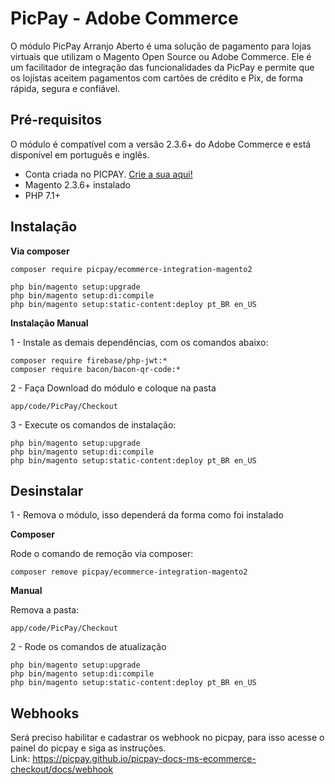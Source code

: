 # PicPay - Adobe Commerce

O módulo PicPay Arranjo Aberto é uma solução de pagamento para lojas virtuais que utilizam o Magento Open Source ou Adobe Commerce. Ele é um facilitador de integração das funcionalidades da PicPay e permite que os lojistas aceitem pagamentos com cartões de crédito e Pix, de forma rápida, segura e confiável.

## Pré-requisitos
O módulo é compatível com a versão 2.3.6+ do Adobe Commerce e está disponível em português e inglês.

- Conta criada no PICPAY. [Crie a sua aqui!](https://ecommerce-gateway.picpay.com/)
- Magento 2.3.6+ instalado
- PHP 7.1+


## Instalação

**Via composer**

```
composer require picpay/ecommerce-integration-magento2

php bin/magento setup:upgrade
php bin/magento setup:di:compile
php bin/magento setup:static-content:deploy pt_BR en_US
```

**Instalação Manual**

1 - Instale as demais dependências, com os comandos abaixo:

```
composer require firebase/php-jwt:*
composer require bacon/bacon-qr-code:*
```

2 - Faça Download do módulo e coloque na pasta
```
app/code/PicPay/Checkout
```

3 - Execute os comandos de instalação:

```
php bin/magento setup:upgrade
php bin/magento setup:di:compile
php bin/magento setup:static-content:deploy pt_BR en_US
```

## Desinstalar

1 - Remova o módulo, isso dependerá da forma como foi instalado

**Composer**

Rode o comando de remoção via composer:
```
composer remove picpay/ecommerce-integration-magento2
```

**Manual**

Remova a pasta:
```
app/code/PicPay/Checkout
```

2 - Rode os comandos de atualização

```
php bin/magento setup:upgrade
php bin/magento setup:di:compile
php bin/magento setup:static-content:deploy pt_BR en_US
```

## Webhooks
Será preciso habilitar e cadastrar os webhook no picpay, para isso acesse o painel do picpay e siga as instruções.  
Link: https://picpay.github.io/picpay-docs-ms-ecommerce-checkout/docs/webhook
